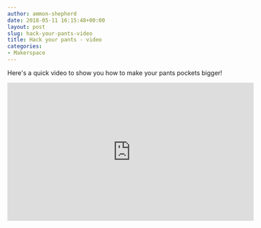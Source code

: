 ```yaml
---
author: ammon-shepherd
date: 2018-05-11 16:15:48+00:00
layout: post
slug: hack-your-pants-video
title: Hack your pants - video
categories:
- Makerspace
---
```


Here's a quick video to show you how to make your pants pockets bigger!

<iframe src="https://www.youtube.com/embed/-ZGDkxjOG3c" width="560" height="315" frameborder="0" allowfullscreen="allowfullscreen"></iframe>